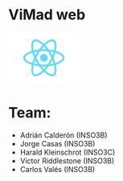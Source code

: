 # ViMad web
<div>
  <img src="https://github.com/jorgecasase/github-repos-img/blob/main/img/react.svg" alt="react" height="100"/>
</div>

# Team:
- Adrián Calderón (INSO3B)
- Jorge Casas (INSO3B)
- Harald Kleinschrot (INSO3C)
- Víctor Riddlestone (INSO3B)
- Carlos Valés (INSO3B)
